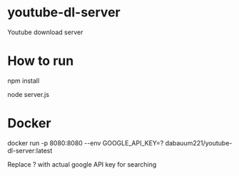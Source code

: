 # youtube-dl-server

Youtube download server

# How to run

npm install

node server.js

# Docker

docker run -p 8080:8080 --env GOOGLE_API_KEY=? dabauum221/youtube-dl-server:latest

Replace ? with actual google API key for searching
